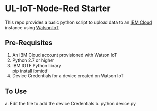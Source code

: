 # UL-IoT-Node-Red Starter

This repo provides a basic python script to upload data to an [IBM Cloud](https://www.ibm.com/cloud) instance using [Watson IoT](https://www.ibm.com/internet-of-things)

## Pre-Requisites
1. An IBM Cloud account provisioned with Watson IoT
1. Python 2.7 or higher
2. IBM IOTF Python library  
   pip install ibmiotf
3. Device Credentials for a device created on Watson IoT

## To Use
a. Edit the file to add the device Credentials
b. python device.py
